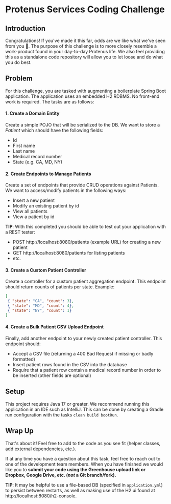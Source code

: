 # Protenus Services Coding Challenge

## Introduction

Congratulations! If you've made it this far, odds are we like what we've seen from you :muscle:. The purpose of this 
challenge is to more closely resemble a work-product found in your day-to-day Protenus life. We also feel providing this
as a standalone code repository will allow you to let loose and do what you do best. 

## Problem
For this challenge, you are tasked with augmenting a boilerplate Spring Boot application. The application uses an
embedded H2 RDBMS. No front-end work is required. The tasks are as follows:

#### 1. Create a Domain Entity
Create a simple POJO that will be serialized to the DB. We want to store a *Patient* which should have the following
fields:

 * Id
 * First name
 * Last name
 * Medical record number
 * State (e.g. CA, MD, NY)
 
#### 2. Create Endpoints to Manage Patients
Create a set of endpoints that provide CRUD operations against Patients. We want to access/modify patients in the
following ways:

 * Insert a new patient
 * Modify an existing patient by id
 * View all patients
 * View a patient by id
 
**TIP**: With this completed you should be able to test out your application with a REST tester:

 * POST http://localhost:8080/patients (example URL) for creating a new patient
 * GET  http://localhost:8080/patients for listing patients
 * etc.
 
#### 3. Create a Custom Patient Controller
Create a controller for a custom patient aggregation endpoint. This endpoint should return counts of patients per state.
Example:

```json
[
 { "state": "CA", "count": 3},
 { "state": "MD", "count": 4},
 { "state": "NY", "count": 1}
]
``` 

#### 4. Create a Bulk Patient CSV Upload Endpoint
Finally, add another endpoint to your newly created patient controller. This endpoint should:

 * Accept a CSV file (returning a 400 Bad Request if missing or badly formatted)
 * Insert patient rows found in the CSV into the database
 * Require that a patient row contain a medical record number in order to be inserted (other fields are optional)

## Setup

This project requires Java 17 or greater. We recommend running this application in an IDE such as IntelliJ. This can be
done by creating a Gradle run configuration with the tasks `clean build bootRun`.

## Wrap Up

That's about it! Feel free to add to the code as you see fit (helper classes, add external dependencies, etc.). 

If at any time you have a question about this task, feel free to reach out to one of the development team members. When
you have finished we would like you to **submit your code using the Greenhouse upload link or Dropbox, Google Drive,
etc. (*not* a Git branch/fork).**

**TIP**: It may be helpful to use a file-based DB (specified in `application.yml`) to persist between restarts, as well
as making use of the H2 ui found at http://localhost:8080/h2-console. 